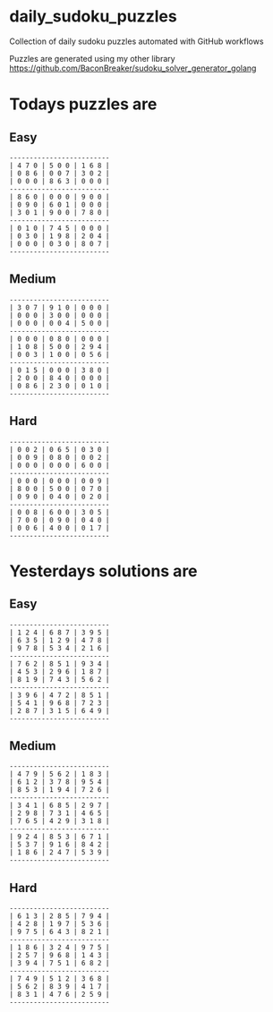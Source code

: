 
# daily_sudoku_puzzles 

Collection of daily sudoku puzzles automated with GitHub workflows 

Puzzles are generated using my other library https://github.com/BaconBreaker/sudoku_solver_generator_golang 
 

# Todays puzzles are 

## Easy 

```
-------------------------
| 4 7 0 | 5 0 0 | 1 6 8 | 
| 0 8 6 | 0 0 7 | 3 0 2 | 
| 0 0 0 | 8 6 3 | 0 0 0 | 
-------------------------
| 8 6 0 | 0 0 0 | 9 0 0 | 
| 0 9 0 | 6 0 1 | 0 0 0 | 
| 3 0 1 | 9 0 0 | 7 8 0 | 
-------------------------
| 0 1 0 | 7 4 5 | 0 0 0 | 
| 0 3 0 | 1 9 8 | 2 0 4 | 
| 0 0 0 | 0 3 0 | 8 0 7 | 
-------------------------
```
## Medium 

```
-------------------------
| 3 0 7 | 9 1 0 | 0 0 0 | 
| 0 0 0 | 3 0 0 | 0 0 0 | 
| 0 0 0 | 0 0 4 | 5 0 0 | 
-------------------------
| 0 0 0 | 0 8 0 | 0 0 0 | 
| 1 0 8 | 5 0 0 | 2 9 4 | 
| 0 0 3 | 1 0 0 | 0 5 6 | 
-------------------------
| 0 1 5 | 0 0 0 | 3 8 0 | 
| 2 0 0 | 8 4 0 | 0 0 0 | 
| 0 8 6 | 2 3 0 | 0 1 0 | 
-------------------------
```
## Hard 

```
-------------------------
| 0 0 2 | 0 6 5 | 0 3 0 | 
| 0 0 9 | 0 8 0 | 0 0 2 | 
| 0 0 0 | 0 0 0 | 6 0 0 | 
-------------------------
| 0 0 0 | 0 0 0 | 0 0 9 | 
| 8 0 0 | 5 0 0 | 0 7 0 | 
| 0 9 0 | 0 4 0 | 0 2 0 | 
-------------------------
| 0 0 8 | 6 0 0 | 3 0 5 | 
| 7 0 0 | 0 9 0 | 0 4 0 | 
| 0 0 6 | 4 0 0 | 0 1 7 | 
-------------------------
```
# Yesterdays solutions are 

## Easy 

```
-------------------------
| 1 2 4 | 6 8 7 | 3 9 5 | 
| 6 3 5 | 1 2 9 | 4 7 8 | 
| 9 7 8 | 5 3 4 | 2 1 6 | 
-------------------------
| 7 6 2 | 8 5 1 | 9 3 4 | 
| 4 5 3 | 2 9 6 | 1 8 7 | 
| 8 1 9 | 7 4 3 | 5 6 2 | 
-------------------------
| 3 9 6 | 4 7 2 | 8 5 1 | 
| 5 4 1 | 9 6 8 | 7 2 3 | 
| 2 8 7 | 3 1 5 | 6 4 9 | 
-------------------------
```
## Medium 

```
-------------------------
| 4 7 9 | 5 6 2 | 1 8 3 | 
| 6 1 2 | 3 7 8 | 9 5 4 | 
| 8 5 3 | 1 9 4 | 7 2 6 | 
-------------------------
| 3 4 1 | 6 8 5 | 2 9 7 | 
| 2 9 8 | 7 3 1 | 4 6 5 | 
| 7 6 5 | 4 2 9 | 3 1 8 | 
-------------------------
| 9 2 4 | 8 5 3 | 6 7 1 | 
| 5 3 7 | 9 1 6 | 8 4 2 | 
| 1 8 6 | 2 4 7 | 5 3 9 | 
-------------------------
```
## Hard 

```
-------------------------
| 6 1 3 | 2 8 5 | 7 9 4 | 
| 4 2 8 | 1 9 7 | 5 3 6 | 
| 9 7 5 | 6 4 3 | 8 2 1 | 
-------------------------
| 1 8 6 | 3 2 4 | 9 7 5 | 
| 2 5 7 | 9 6 8 | 1 4 3 | 
| 3 9 4 | 7 5 1 | 6 8 2 | 
-------------------------
| 7 4 9 | 5 1 2 | 3 6 8 | 
| 5 6 2 | 8 3 9 | 4 1 7 | 
| 8 3 1 | 4 7 6 | 2 5 9 | 
-------------------------
```
